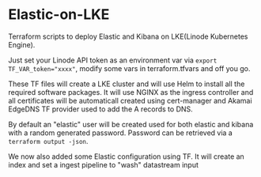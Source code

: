 # Elastic-on-LKE
Terraform scripts to deploy Elastic and Kibana on LKE(Linode Kubernetes Engine). 

Just set your Linode API token as an environment var via ```export TF_VAR_token="xxxx"```, modify some vars in terraform.tfvars  and off you go.

These TF files will create a LKE cluster and will use Helm to install all the required software packages. It will use NGINX as the ingress controller and all certificates will be automaticall created using cert-manager and Akamai EdgeDNS TF provider used to add the A records to DNS.

By default an "elastic" user will be created used for both elastic and kibana with a random generated password. Password can be retrieved via a ```terraform output -json```.

We now also added some Elastic configuration using TF. It will create an index and set a ingest pipeline to "wash" datastream input
